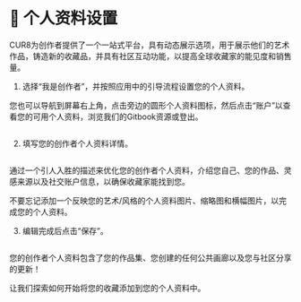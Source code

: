 # 🎨 个人资料设置

CUR8为创作者提供了一个一站式平台，具有动态展示选项，用于展示他们的艺术作品，铸造新的收藏品，并具有社区互动功能，以提高全球收藏家的能见度和销售量。

1. 选择“我是创作者”，并按照应用中的引导流程设置您的个人资料。

您也可以导航到屏幕右上角，点击旁边的圆形个人资料图标，然后点击“账户”以查看您的可用个人资料，浏览我们的Gitbook资源或登出。

<figure><img src="../.gitbook/assets/Screenshot 2025-01-03 at 07.47.41.png" alt=""><figcaption></figcaption></figure>

2. 填写您的创作者个人资料详情。

<figure><img src="../.gitbook/assets/Screenshot 2024-12-04 at 08.02.51.png" alt=""><figcaption></figcaption></figure>

通过一个引人入胜的描述来优化您的创作者个人资料，介绍您自己、您的作品、灵感来源以及社交账户信息，以确保收藏家能找到您。

不要忘记添加一个反映您的艺术/风格的个人资料图片、缩略图和横幅图片，以完成您的个人资料。

3. 编辑完成后点击“保存”。

<figure><img src="../.gitbook/assets/Screenshot 2025-01-03 at 12.36.41.png" alt=""><figcaption></figcaption></figure>

您的创作者个人资料包含了您的作品集、您创建的任何公共画廊以及您与社区分享的更新！

让我们探索如何开始将您的收藏添加到您的个人资料中。